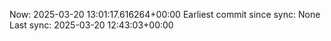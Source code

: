 Now: 2025-03-20 13:01:17.616264+00:00 Earliest commit since sync: None Last sync: 2025-03-20 12:43:03+00:00
